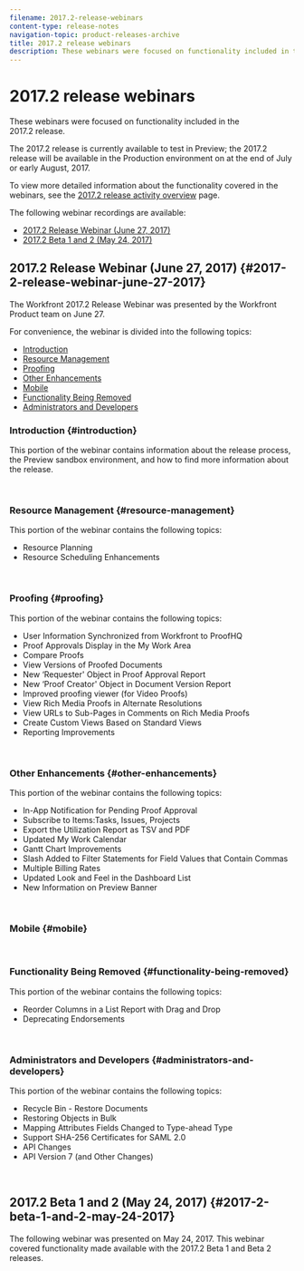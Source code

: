 ```yaml
---
filename: 2017.2-release-webinars
content-type: release-notes
navigation-topic: product-releases-archive
title: 2017.2 release webinars
description: These webinars were focused on functionality included in the 2017.2 release.
---
```


# 2017.2 release webinars

These webinars were focused on functionality included in the 2017.2&nbsp;release.&nbsp;

The 2017.2 release is currently available to test in Preview; the 2017.2 release will be available in the Production environment on at the end of July or early August, 2017.

To view more detailed information about the functionality covered in the webinars, see the [2017.2 release activity overview](../../../../product-announcements/product-releases/quarterly-release-archive/2017.2-release-activity/2017.2-release-activity-overview.md) page.

The following webinar recordings are available:

* [2017.2 Release Webinar (June 27, 2017)](#2017-2-release-webinar-june-27-2017) 
* [2017.2 Beta 1 and 2 (May 24, 2017)](#2017-2-beta-1-and-2-may-24-2017)

## 2017.2&nbsp;Release Webinar (June 27, 2017) {#2017-2-release-webinar-june-27-2017}

The Workfront 2017.2 Release Webinar was presented by the Workfront Product team on June&nbsp;27. &nbsp;

For convenience, the webinar is divided into the following topics:

* [Introduction](#introduction) 
* [Resource Management](#resource-management) 
* [Proofing](#proofing) 
* [Other Enhancements](#other-enhancements) 
* [Mobile](#mobile) 
* [Functionality Being Removed](#functionality-being-removed) 
* [Administrators and Developers](#administrators-and-developers)

### Introduction {#introduction}

This portion of the webinar contains information about the release process, the Preview sandbox environment, and how to find more information about the release.

<!--WRITER
<iframe class="mt-media" src="assets/223350965?title=0&byline=0&portrait=0" width="640px" height="360px" frameborder="0" allowfullscreen></iframe>
-->&nbsp;&nbsp;

### Resource Management {#resource-management}

This portion of the webinar contains the following topics:

* Resource Planning
* Resource Scheduling Enhancements

<!--WRITER
<iframe class="mt-media" src="assets/223350958?title=0&byline=0&portrait=0" width="640px" height="360px" frameborder="0" allowfullscreen></iframe>
-->&nbsp;&nbsp;

### Proofing {#proofing}

This portion of the webinar contains the following topics:

* User Information Synchronized from Workfront to ProofHQ
* Proof Approvals Display in the My Work Area
* Compare Proofs
* View Versions of Proofed Documents
* New ‘Requester' Object in Proof Approval Report
* New ‘Proof Creator' Object in Document Version Report
* Improved proofing viewer (for Video Proofs)
* View Rich Media Proofs in Alternate Resolutions
* View URLs to Sub-Pages in Comments on Rich Media Proofs
* Create Custom Views Based on Standard Views
* Reporting Improvements

<!--WRITER
<iframe class="mt-media" src="assets/223350949?title=0&byline=0&portrait=0" width="640px" height="360px" frameborder="0" allowfullscreen></iframe>
-->&nbsp;&nbsp;

### Other Enhancements {#other-enhancements}

This portion of the webinar contains the following topics:

* In-App Notification for Pending Proof Approval
* Subscribe to Items:Tasks, Issues, Projects 
* Export the Utilization Report as TSV and PDF
* Updated My Work Calendar
* Gantt Chart Improvements
* Slash Added to Filter Statements for Field Values that Contain Commas
* Multiple Billing Rates
* Updated Look and Feel in the Dashboard List
* New Information on Preview Banner

<!--WRITER
<iframe class="mt-media" src="assets/223350942?title=0&byline=0&portrait=0" width="640px" height="360px" frameborder="0" allowfullscreen></iframe>
-->&nbsp;&nbsp;

### Mobile {#mobile}

<!--WRITER
<iframe class="mt-media" src="assets/223350930?title=0&byline=0&portrait=0" width="640px" height="360px" frameborder="0" allowfullscreen></iframe>
-->&nbsp;&nbsp;

### Functionality Being Removed {#functionality-being-removed}

This portion of the webinar contains the following topics:

* Reorder Columns in a List Report with Drag and Drop
* Deprecating Endorsements

<!--WRITER
<iframe class="mt-media" src="assets/223350926?title=0&byline=0&portrait=0" width="640px" height="360px" frameborder="0" allowfullscreen></iframe>
-->&nbsp;&nbsp;

### Administrators and Developers {#administrators-and-developers}

This portion of the webinar contains the following topics:

* Recycle Bin - Restore Documents
* Restoring Objects in Bulk
* Mapping Attributes Fields Changed to Type-ahead Type
* Support SHA-256 Certificates for SAML 2.0
* API Changes
* API Version 7 (and Other Changes)

<!--WRITER
<iframe class="mt-media" src="assets/223350921?title=0&byline=0&portrait=0" width="640px" height="360px" frameborder="0" allowfullscreen></iframe>
-->&nbsp;&nbsp;

## 2017.2 Beta 1 and 2 (May 24, 2017) {#2017-2-beta-1-and-2-may-24-2017}

The following webinar was presented on May 24, 2017. This webinar covered functionality made available with the 2017.2 Beta 1 and Beta 2 releases.

<!--WRITER
<iframe class="mt-media" src="assets/218857596?title=0&byline=0&portrait=0" width="640px" height="360px" frameborder="0" allowfullscreen></iframe>
--> 
